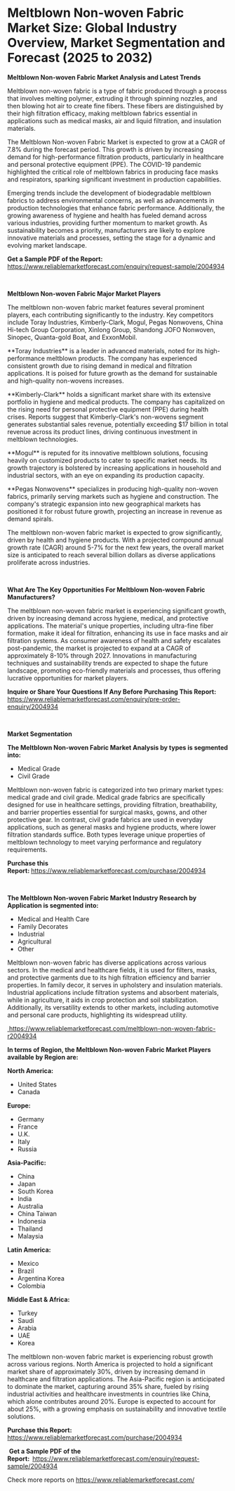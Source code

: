 <p><h1>Meltblown Non-woven Fabric Market Size: Global Industry Overview, Market Segmentation and Forecast (2025 to 2032)</h1></p><p><strong>Meltblown Non-woven Fabric Market Analysis and Latest Trends</strong></p>
<p><p>Meltblown non-woven fabric is a type of fabric produced through a process that involves melting polymer, extruding it through spinning nozzles, and then blowing hot air to create fine fibers. These fibers are distinguished by their high filtration efficacy, making meltblown fabrics essential in applications such as medical masks, air and liquid filtration, and insulation materials.</p><p>The Meltblown Non-woven Fabric Market is expected to grow at a CAGR of 7.8% during the forecast period. This growth is driven by increasing demand for high-performance filtration products, particularly in healthcare and personal protective equipment (PPE). The COVID-19 pandemic highlighted the critical role of meltblown fabrics in producing face masks and respirators, sparking significant investment in production capabilities.</p><p>Emerging trends include the development of biodegradable meltblown fabrics to address environmental concerns, as well as advancements in production technologies that enhance fabric performance. Additionally, the growing awareness of hygiene and health has fueled demand across various industries, providing further momentum to market growth. As sustainability becomes a priority, manufacturers are likely to explore innovative materials and processes, setting the stage for a dynamic and evolving market landscape.</p></p>
<p><strong>Get a Sample PDF of the Report:&nbsp;</strong> <a href="https://www.reliablemarketforecast.com/enquiry/request-sample/2004934?utm_campaign=1929&utm_medium=2&utm_source=Github&utm_content=ia&utm_term=15012025&utm_id=meltblown-non-woven-fabric">https://www.reliablemarketforecast.com/enquiry/request-sample/2004934</a></p>
<p>&nbsp;</p>
<p><strong>Meltblown Non-woven Fabric Major Market Players</strong></p>
<p><p>The meltblown non-woven fabric market features several prominent players, each contributing significantly to the industry. Key competitors include Toray Industries, Kimberly-Clark, Mogul, Pegas Nonwovens, China Hi-tech Group Corporation, Xinlong Group, Shandong JOFO Nonwoven, Sinopec, Quanta-gold Boat, and ExxonMobil.</p><p>**Toray Industries** is a leader in advanced materials, noted for its high-performance meltblown products. The company has experienced consistent growth due to rising demand in medical and filtration applications. It is poised for future growth as the demand for sustainable and high-quality non-wovens increases.</p><p>**Kimberly-Clark** holds a significant market share with its extensive portfolio in hygiene and medical products. The company has capitalized on the rising need for personal protective equipment (PPE) during health crises. Reports suggest that Kimberly-Clark's non-wovens segment generates substantial sales revenue, potentially exceeding $17 billion in total revenue across its product lines, driving continuous investment in meltblown technologies.</p><p>**Mogul** is reputed for its innovative meltblown solutions, focusing heavily on customized products to cater to specific market needs. Its growth trajectory is bolstered by increasing applications in household and industrial sectors, with an eye on expanding its production capacity.</p><p>**Pegas Nonwovens** specializes in producing high-quality non-woven fabrics, primarily serving markets such as hygiene and construction. The company's strategic expansion into new geographical markets has positioned it for robust future growth, projecting an increase in revenue as demand spirals.</p><p>The meltblown non-woven fabric market is expected to grow significantly, driven by health and hygiene products. With a projected compound annual growth rate (CAGR) around 5-7% for the next few years, the overall market size is anticipated to reach several billion dollars as diverse applications proliferate across industries.</p></p>
<p>&nbsp;</p>
<p><strong>What Are The Key Opportunities For Meltblown Non-woven Fabric Manufacturers?</strong></p>
<p><p>The meltblown non-woven fabric market is experiencing significant growth, driven by increasing demand across hygiene, medical, and protective applications. The material's unique properties, including ultra-fine fiber formation, make it ideal for filtration, enhancing its use in face masks and air filtration systems. As consumer awareness of health and safety escalates post-pandemic, the market is projected to expand at a CAGR of approximately 8-10% through 2027. Innovations in manufacturing techniques and sustainability trends are expected to shape the future landscape, promoting eco-friendly materials and processes, thus offering lucrative opportunities for market players.</p></p>
<p><strong>Inquire or Share Your Questions If Any Before Purchasing This Report:</strong> <a href="https://www.reliablemarketforecast.com/enquiry/pre-order-enquiry/2004934?utm_campaign=1929&utm_medium=2&utm_source=Github&utm_content=ia&utm_term=15012025&utm_id=meltblown-non-woven-fabric">https://www.reliablemarketforecast.com/enquiry/pre-order-enquiry/2004934</a></p>
<p>&nbsp;</p>
<p><strong>Market Segmentation</strong></p>
<p><strong>The Meltblown Non-woven Fabric Market Analysis by types is segmented into:</strong></p>
<p><ul><li>Medical Grade</li><li>Civil Grade</li></ul></p>
<p><p>Meltblown non-woven fabric is categorized into two primary market types: medical grade and civil grade. Medical grade fabrics are specifically designed for use in healthcare settings, providing filtration, breathability, and barrier properties essential for surgical masks, gowns, and other protective gear. In contrast, civil grade fabrics are used in everyday applications, such as general masks and hygiene products, where lower filtration standards suffice. Both types leverage unique properties of meltblown technology to meet varying performance and regulatory requirements.</p></p>
<p><strong>Purchase this Report:&nbsp;</strong><a href="https://www.reliablemarketforecast.com/purchase/2004934?utm_campaign=1929&utm_medium=2&utm_source=Github&utm_content=ia&utm_term=15012025&utm_id=meltblown-non-woven-fabric">https://www.reliablemarketforecast.com/purchase/2004934</a></p>
<p>&nbsp;</p>
<p><strong>The Meltblown Non-woven Fabric Market Industry Research by Application is segmented into:</strong></p>
<p><ul><li>Medical and Health Care</li><li>Family Decorates</li><li>Industrial</li><li>Agricultural</li><li>Other</li></ul></p>
<p><p>Meltblown non-woven fabric has diverse applications across various sectors. In the medical and healthcare fields, it is used for filters, masks, and protective garments due to its high filtration efficiency and barrier properties. In family decor, it serves in upholstery and insulation materials. Industrial applications include filtration systems and absorbent materials, while in agriculture, it aids in crop protection and soil stabilization. Additionally, its versatility extends to other markets, including automotive and personal care products, highlighting its widespread utility.</p></p>
<p><a href="https://www.reliablemarketforecast.com/meltblown-non-woven-fabric-r2004934?utm_campaign=1929&utm_medium=2&utm_source=Github&utm_content=ia&utm_term=15012025&utm_id=meltblown-non-woven-fabric">&nbsp;https://www.reliablemarketforecast.com/meltblown-non-woven-fabric-r2004934</a></p>
<p><strong>In terms of Region, the Meltblown Non-woven Fabric Market Players available by Region are:</strong></p>
<p>
    <p> <strong> North America: </strong>
        <ul>
            <li>United States</li>
            <li>Canada</li>
        </ul>
        </p> 
    <p> <strong> Europe: </strong>
        <ul>
            <li>Germany</li>
            <li>France</li>
            <li>U.K.</li>
            <li>Italy</li>
            <li>Russia</li>
        </ul>
        </p> 
    <p> <strong> Asia-Pacific: </strong>
        <ul>
            <li>China</li>
            <li>Japan</li>
            <li>South Korea</li>
            <li>India</li>
            <li>Australia</li>
            <li>China Taiwan</li>
            <li>Indonesia</li>
            <li>Thailand</li>
            <li>Malaysia</li>
        </ul>
        </p> 
    <p> <strong> Latin America: </strong>
        <ul>
            <li>Mexico</li>
            <li>Brazil</li>
            <li>Argentina Korea</li>
            <li>Colombia</li>
        </ul>
        </p> 
    <p> <strong> Middle East & Africa: </strong>
        <ul>
            <li>Turkey</li>
            <li>Saudi</li>
            <li>Arabia</li>
            <li>UAE</li>
            <li>Korea</li>
        </ul>
    </p>
    </p>
<p><p>The meltblown non-woven fabric market is experiencing robust growth across various regions. North America is projected to hold a significant market share of approximately 30%, driven by increasing demand in healthcare and filtration applications. The Asia-Pacific region is anticipated to dominate the market, capturing around 35% share, fueled by rising industrial activities and healthcare investments in countries like China, which alone contributes around 20%. Europe is expected to account for about 25%, with a growing emphasis on sustainability and innovative textile solutions.</p></p>
<p><strong>Purchase this Report: </strong><a href="https://www.reliablemarketforecast.com/purchase/2004934?utm_campaign=1929&utm_medium=2&utm_source=Github&utm_content=ia&utm_term=15012025&utm_id=meltblown-non-woven-fabric">https://www.reliablemarketforecast.com/purchase/2004934</a></p>
<p>&nbsp;<strong>Get a Sample PDF of the Report:&nbsp;&nbsp;</strong><a href="https://www.reliablemarketforecast.com/enquiry/request-sample/2004934?utm_campaign=1929&utm_medium=2&utm_source=Github&utm_content=ia&utm_term=15012025&utm_id=meltblown-non-woven-fabric">https://www.reliablemarketforecast.com/enquiry/request-sample/2004934</a></p>
<p><strong></strong></p>
<p>Check more reports on <a href="https://www.reliablemarketforecast.com/?utm_campaign=1929&utm_medium=2&utm_source=Github&utm_content=ia&utm_term=15012025&utm_id=meltblown-non-woven-fabric">https://www.reliablemarketforecast.com/</a></p>